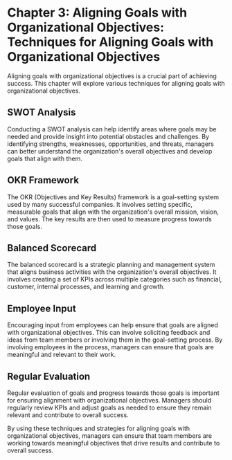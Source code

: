 Chapter 3: Aligning Goals with Organizational Objectives: Techniques for Aligning Goals with Organizational Objectives
======================================================================================================================

Aligning goals with organizational objectives is a crucial part of achieving success. This chapter will explore various techniques for aligning goals with organizational objectives.

SWOT Analysis
-------------

Conducting a SWOT analysis can help identify areas where goals may be needed and provide insight into potential obstacles and challenges. By identifying strengths, weaknesses, opportunities, and threats, managers can better understand the organization's overall objectives and develop goals that align with them.

OKR Framework
-------------

The OKR (Objectives and Key Results) framework is a goal-setting system used by many successful companies. It involves setting specific, measurable goals that align with the organization's overall mission, vision, and values. The key results are then used to measure progress towards those goals.

Balanced Scorecard
------------------

The balanced scorecard is a strategic planning and management system that aligns business activities with the organization's overall objectives. It involves creating a set of KPIs across multiple categories such as financial, customer, internal processes, and learning and growth.

Employee Input
--------------

Encouraging input from employees can help ensure that goals are aligned with organizational objectives. This can involve soliciting feedback and ideas from team members or involving them in the goal-setting process. By involving employees in the process, managers can ensure that goals are meaningful and relevant to their work.

Regular Evaluation
------------------

Regular evaluation of goals and progress towards those goals is important for ensuring alignment with organizational objectives. Managers should regularly review KPIs and adjust goals as needed to ensure they remain relevant and contribute to overall success.

By using these techniques and strategies for aligning goals with organizational objectives, managers can ensure that team members are working towards meaningful objectives that drive results and contribute to overall success.
